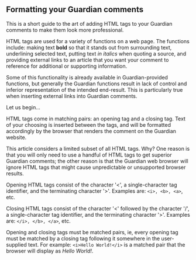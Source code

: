 ## Formatting your Guardian comments
This is a short guide to the art of adding HTML tags to your Guardian comments to make them look more professional.

HTML tags are used for a variety of functions on a web page. The functions include: making text **bold** so that it stands out from surrounding text, underlining selected text, putting text *in italics* when quoting a source, and providing external links to an article that you want your comment to reference for additional or supporting information.

Some of this functionality is already available in Guardian-provided functions, but generally the Guardian functions result in lack of control and inferior representation of the intended end-result. This is particularly true when inserting external links into Guardian comments.

Let us begin...

HTML tags come in matching pairs: an opening tag and a closing tag. Text of your choosing is inserted between the tags, and will be formatted accordingly by the browser that renders the comment on the Guardian website.  

This article considers a limited subset of all HTML tags. Why? One reason is that you will only need to use a handful of HTML tags to get superior Guardian comments; the other reason is that the Guardian web browser will ignore HTML tags that might cause unpredictable or unsupported browser results.

Opening HTML tags consist of the character '<', a single-character tag identifier, and the terminating character '>'. Examples are: `<i>, <b>, <a>`, etc. 
  
Closing HTML tags consist of the character '<' followed by the character '/', a single-character tag identifier, and the terminating character '>'. Examples are: `</i>, </b>, </a>`, etc. 

Opening and closing tags must be matched pairs, ie, every opening tag must be matched by a closing tag following it somewhere in the user-supplied text. For example: `<i>Hello World!</i>` is a matched pair that the browser will display as <i>Hello World!</i>.
